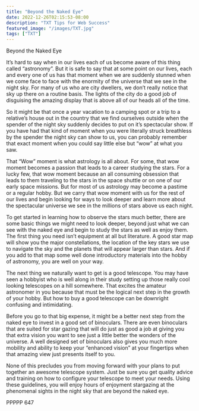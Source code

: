 ```yaml
---
title: "Beyond the Naked Eye"
date: 2022-12-26T02:15:53-08:00
description: "TXT Tips for Web Success"
featured_image: "/images/TXT.jpg"
tags: ["TXT"]
---
```


Beyond the Naked Eye

It’s hard to say when in our lives each of us become aware of this thing called “astronomy”.  But it is safe to say that at some point on our lives, each and every one of us has that moment when we are suddenly stunned when we come face to face with the enormity of the universe that we see in the night sky.  For many of us who are city dwellers, we don’t really notice that sky up there on a routine basis.  The lights of the city do a good job of disguising the amazing display that is above all of our heads all of the time.

So it might be that once a year vacation to a camping spot or a trip to a relative’s house out in the country that we find ourselves outside when the spender of the night sky suddenly decides to put on it’s spectacular show.  If you have had that kind of moment when you were literally struck breathless by the spender the night sky can show to us, you can probably remember that exact moment when you could say little else but “wow” at what you saw.

That “Wow” moment is what astrology is all about.  For some, that wow moment becomes a passion that leads to a career studying the stars.  For a lucky few, that wow moment because an all consuming obsession that leads to them traveling to the stars in the space shuttle or on one of our early space missions.  But for most of us astrology may become a pastime or a regular hobby.  But we carry that wow moment with us for the rest of our lives and begin looking for ways to look deeper and learn more about the spectacular universe we see in the millions of stars above us each night.

To get started in learning how to observe the stars much better, there are some basic things we might need to look deeper, beyond just what we can see with the naked eye and begin to study the stars as well as enjoy them.  The first thing you need isn’t equipment at all but literature.  A good star map will show you the major constellations, the location of the key stars we use to navigate the sky and the planets that will appear larger than stars.  And if you add to that map some well done introductory materials into the hobby of astronomy, you are well on your way.

The next thing we naturally want to get is a good telescope.  You may have seen a hobbyist who is well along in their study setting up those really cool looking telescopes on a hill somewhere.  That excites the amateur astronomer in you because that must be the logical next step in the growth of your hobby.  But how to buy a good telescope can be downright confusing and intimidating.

Before you go to that big expense, it might be a better next step from the naked eye to invest in a good set of binoculars.  There are even binoculars that are suited for star gazing that will do just as good a job at giving you that extra vision you want to see just a little better the wonders of the universe.  A well designed set of binoculars also gives you much more mobility and ability to keep your “enhanced vision” at your fingertips when that amazing view just presents itself to you.

None of this precludes you from moving forward with your plans to put together an awesome telescope system.  Just be sure you get quality advice and training on how to configure your telescope to meet your needs.  Using these guidelines, you will enjoy hours of enjoyment stargazing at the phenomenal sights in the night sky that are beyond the naked eye.

PPPPP 647

